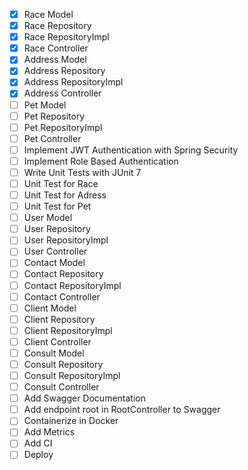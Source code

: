 - [x] Race Model
- [x] Race Repository
- [x] Race RepositoryImpl
- [x] Race Controller
- [x] Address Model
- [x] Address Repository
- [x] Address RepositoryImpl
- [x] Address Controller
- [ ] Pet Model
- [ ] Pet Repository
- [ ] Pet RepositoryImpl
- [ ] Pet Controller
- [ ] Implement JWT Authentication with Spring Security
- [ ] Implement Role Based Authentication
- [ ] Write Unit Tests with JUnit 7
- [ ] Unit Test for Race
- [ ] Unit Test for Adress
- [ ] Unit Test for Pet
- [ ] User Model
- [ ] User Repository
- [ ] User RepositoryImpl
- [ ] User Controller
- [ ] Contact Model
- [ ] Contact Repository
- [ ] Contact RepositoryImpl
- [ ] Contact Controller
- [ ] Client Model
- [ ] Client Repository
- [ ] Client RepositoryImpl
- [ ] Client Controller
- [ ] Consult Model
- [ ] Consult Repository
- [ ] Consult RepositoryImpl
- [ ] Consult Controller
- [ ] Add Swagger Documentation
- [ ] Add endpoint root in RootController to Swagger
- [ ] Containerize in Docker
- [ ] Add Metrics
- [ ] Add CI
- [ ] Deploy
